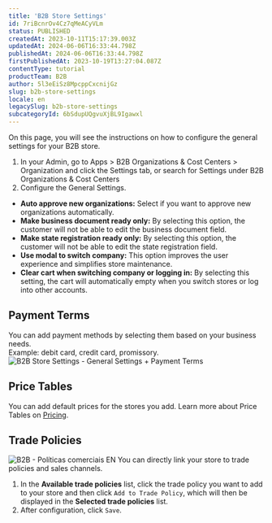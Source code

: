 ```yaml
---
title: 'B2B Store Settings'
id: 7riBcnrOv4Cz7qMeACyVLm
status: PUBLISHED
createdAt: 2023-10-11T15:17:39.003Z
updatedAt: 2024-06-06T16:33:44.798Z
publishedAt: 2024-06-06T16:33:44.798Z
firstPublishedAt: 2023-10-19T13:27:04.087Z
contentType: tutorial
productTeam: B2B
author: 5l3eEiSz8MpcppCxcnijGz
slug: b2b-store-settings
locale: en
legacySlug: b2b-store-settings
subcategoryId: 6bSdupUQgvuXjBL9Igawxl
---
```


On this page, you will see the instructions on how to configure the general settings for your B2B store.

1. 	In your Admin, go to Apps > B2B Organizations & Cost Centers > Organization and click the Settings tab, or search for Settings under B2B Organizations & Cost Centers
2. 	Configure the General Settings.

- **Auto approve new organizations:** Select if you want to approve new organizations automatically.
- **Make business document ready only:** By selecting this option, the customer will not be able to edit the business document field.
- **Make state registration ready only:** By selecting this option, the customer will not be able to edit the state registration field.
- **Use modal to switch company:** This option improves the user experience and simplifies store maintenance.
- **Clear cart when switching company or logging in:** By selecting this setting, the cart will automatically empty when you switch stores or log into other accounts.
## Payment Terms
You can add payment methods by selecting them based on your business needs.  
Example: debit card, credit card, promissory.
![ B2B Store Settings - General Settings + Payment Terms](https://images.ctfassets.net/alneenqid6w5/7wvxJVXraGTFAheCAp8tGP/4efe4d1a37c7b2858fb8f528388e45e5/image1.jpg)

## Price Tables
You can add default prices for the stores you add. Learn more about Price Tables on [Pricing](https://developers.vtex.com/docs/guides/pricing-overview).

## Trade Policies
 ![ B2B - Políticas comerciais EN](https://images.ctfassets.net/alneenqid6w5/AsCTmvTHbdWfOnVeIiGkj/7d93cbc41f2011d2ca1f1f3090458b2d/image2.jpg)
You can directly link your store to trade policies and sales channels.

1. In the **Available trade policies** list, click the trade policy you want to add to your store and then click `Add to Trade Policy`, which will then be displayed in the **Selected trade policies** list.
2. After configuration, click `Save`.

